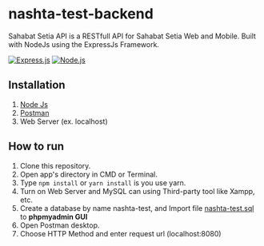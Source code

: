 # nashta-test-backend


Sahabat Setia API is a RESTfull API for Sahabat Setia Web and Mobile. Built with NodeJs using the ExpressJs Framework.


[![Express.js](https://img.shields.io/badge/Express.js-4.17.1-blue.svg?style=rounded-square)](https://expressjs.com/en/starter/installing.html)
[![Node.js](https://img.shields.io/badge/Node.js-v.12.16.2-yellow.svg?style=rounded-square)](https://nodejs.org/)

## Installation
1. [Node Js](https://nodejs.org/)
2. [Postman](https://www.postman.com/)
3. Web Server (ex. localhost)

## How to run
1. Clone this repository.
2. Open app's directory in CMD or Terminal.
3. Type `npm install` or `yarn install` is you use yarn.
4. Turn on Web Server and MySQL can using Third-party tool like Xampp, etc.
5. Create a database by name nashta-test, and Import file [nashta-test.sql](nashta-test.sql) to **phpmyadmin GUI**
6. Open Postman desktop.
7. Choose HTTP Method and enter request url (localhost:8080)
